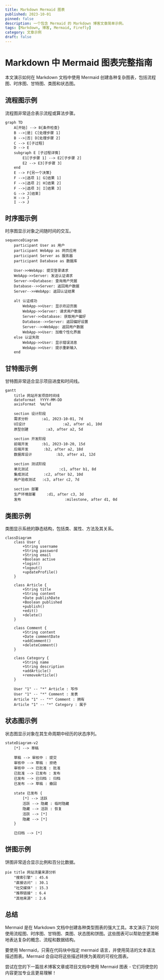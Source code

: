 ```yaml
---
title: Markdown Mermaid 图表
published: 2023-10-01
pinned: false
description: 一个包含 Mermaid 的 Markdown 博客文章简单示例。
tags: [Markdown, 博客, Mermaid, Firefly]
category: 文章示例
draft: false
---
```

# Markdown 中 Mermaid 图表完整指南

本文演示如何在 Markdown 文档中使用 Mermaid 创建各种复杂图表，包括流程图、时序图、甘特图、类图和状态图。

## 流程图示例

流程图非常适合表示流程或算法步骤。




```mermaid
graph TD
    A[开始] --> B{条件检查}
    B -->|是| C[处理步骤 1]
    B -->|否| D[处理步骤 2]
    C --> E[子过程]
    D --> E
    subgraph E [子过程详情]
        E1[子步骤 1] --> E2[子步骤 2]
        E2 --> E3[子步骤 3]
    end
    E --> F{另一个决策}
    F -->|选项 1| G[结果 1]
    F -->|选项 2| H[结果 2]
    F -->|选项 3| I[结果 3]
    G --> J[结束]
    H --> J
    I --> J
```

## 时序图示例

时序图显示对象之间随时间的交互。

```mermaid
sequenceDiagram
    participant User as 用户
    participant WebApp as 网页应用
    participant Server as 服务器
    participant Database as 数据库

    User->>WebApp: 提交登录请求
    WebApp->>Server: 发送认证请求
    Server->>Database: 查询用户凭据
    Database-->>Server: 返回用户数据
    Server-->>WebApp: 返回认证结果
    
    alt 认证成功
        WebApp->>User: 显示欢迎页面
        WebApp->>Server: 请求用户数据
        Server->>Database: 获取用户偏好
        Database-->>Server: 返回偏好设置
        Server-->>WebApp: 返回用户数据
        WebApp->>User: 加载个性化界面
    else 认证失败
        WebApp->>User: 显示错误消息
        WebApp->>User: 提示重新输入
    end
```

## 甘特图示例

甘特图非常适合显示项目进度和时间线。

```mermaid
gantt
    title 网站开发项目时间线
    dateFormat  YYYY-MM-DD
    axisFormat  %m/%d
    
    section 设计阶段
    需求分析      :a1, 2023-10-01, 7d
    UI设计                 :a2, after a1, 10d
    原型创建        :a3, after a2, 5d
    
    section 开发阶段
    前端开发      :b1, 2023-10-20, 15d
    后端开发       :b2, after a2, 18d
    数据库设计           :b3, after a1, 12d
    
    section 测试阶段
    单元测试              :c1, after b1, 8d
    集成测试       :c2, after b2, 10d
    用户验收测试   :c3, after c2, 7d
    
    section 部署
    生产环境部署     :d1, after c3, 3d
    发布                    :milestone, after d1, 0d
```

## 类图示例

类图显示系统的静态结构，包括类、属性、方法及其关系。

```mermaid
classDiagram
    class User {
        +String username
        +String password
        +String email
        +Boolean active
        +login()
        +logout()
        +updateProfile()
    }
    
    class Article {
        +String title
        +String content
        +Date publishDate
        +Boolean published
        +publish()
        +edit()
        +delete()
    }
    
    class Comment {
        +String content
        +Date commentDate
        +addComment()
        +deleteComment()
    }
    
    class Category {
        +String name
        +String description
        +addArticle()
        +removeArticle()
    }
    
    User "1" -- "*" Article : 写作
    User "1" -- "*" Comment : 发表
    Article "1" -- "*" Comment : 拥有
    Article "1" -- "*" Category : 属于
```

## 状态图示例

状态图显示对象在其生命周期中经历的状态序列。

```mermaid
stateDiagram-v2
    [*] --> 草稿
    
    草稿 --> 审核中 : 提交
    审核中 --> 草稿 : 拒绝
    审核中 --> 已批准 : 批准
    已批准 --> 已发布 : 发布
    已发布 --> 已归档 : 归档
    已发布 --> 草稿 : 撤回
    
    state 已发布 {
        [*] --> 活跃
        活跃 --> 隐藏 : 临时隐藏
        隐藏 --> 活跃 : 恢复
        活跃 --> [*]
        隐藏 --> [*]
    }
    
    已归档 --> [*]
```

## 饼图示例

饼图非常适合显示比例和百分比数据。

```mermaid
pie title 网站流量来源分析
    "搜索引擎" : 45.6
    "直接访问" : 30.1
    "社交媒体" : 15.3
    "推荐链接" : 6.4
    "其他来源" : 2.6
```

## 总结

Mermaid 是在 Markdown 文档中创建各种类型图表的强大工具。本文演示了如何使用流程图、时序图、甘特图、类图、状态图和饼图。这些图表可以帮助您更清晰地表达复杂的概念、流程和数据结构。

要使用 Mermaid，只需在代码块中指定 mermaid 语言，并使用简洁的文本语法描述图表。Mermaid 会自动将这些描述转换为美观的可视化图表。

尝试在您的下一篇技术博客文章或项目文档中使用 Mermaid 图表 - 它们将使您的内容更加专业且更易理解！